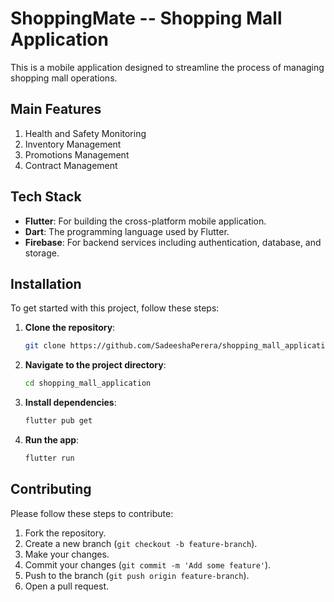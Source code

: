 # ShoppingMate -- Shopping Mall Application 


This is a mobile application designed to streamline the process of managing shopping mall operations.

## Main Features
1.  Health and Safety Monitoring
2.  Inventory Management
3.  Promotions Management
4.  Contract Management 

## Tech Stack
- **Flutter**: For building the cross-platform mobile application.
- **Dart**: The programming language used by Flutter.
- **Firebase**: For backend services including authentication, database, and storage.



## Installation
To get started with this project, follow these steps:

1. **Clone the repository**:
    ```sh
    git clone https://github.com/SadeeshaPerera/shopping_mall_application
    ```
2. **Navigate to the project directory**:
    ```sh
    cd shopping_mall_application
    ```
3. **Install dependencies**:
    ```sh
    flutter pub get
    ```
4. **Run the app**:
    ```sh
    flutter run
    ```



## Contributing
Please follow these steps to contribute:

1. Fork the repository.
2. Create a new branch (`git checkout -b feature-branch`).
3. Make your changes.
4. Commit your changes (`git commit -m 'Add some feature'`).
5. Push to the branch (`git push origin feature-branch`).
6. Open a pull request.


